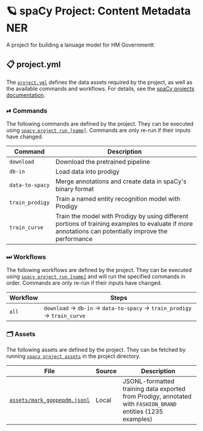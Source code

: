 <!-- SPACY PROJECT: AUTO-GENERATED DOCS START (do not remove) -->

# 🪐 spaCy Project: Content Metadata NER

A project for building a lanuage model for HM Governmentt

## 📋 project.yml

The [`project.yml`](project.yml) defines the data assets required by the
project, as well as the available commands and workflows. For details, see the
[spaCy projects documentation](https://spacy.io/usage/projects).

### ⏯ Commands

The following commands are defined by the project. They
can be executed using [`spacy project run [name]`](https://spacy.io/api/cli#project-run).
Commands are only re-run if their inputs have changed.

| Command | Description |
| --- | --- |
| `download` | Download the pretrained pipeline |
| `db-in` | Load data into prodigy |
| `data-to-spacy` | Merge annotations and create data in spaCy's binary format |
| `train_prodigy` | Train a named entity recognition model with Prodigy |
| `train_curve` | Train the model with Prodigy by using different portions of training examples to evaluate if more annotations can potentially improve the performance |

### ⏭ Workflows

The following workflows are defined by the project. They
can be executed using [`spacy project run [name]`](https://spacy.io/api/cli#project-run)
and will run the specified commands in order. Commands are only re-run if their
inputs have changed.

| Workflow | Steps |
| --- | --- |
| `all` | `download` &rarr; `db-in` &rarr; `data-to-spacy` &rarr; `train_prodigy` &rarr; `train_curve` |

### 🗂 Assets

The following assets are defined by the project. They can
be fetched by running [`spacy project assets`](https://spacy.io/api/cli#project-assets)
in the project directory.

| File | Source | Description |
| --- | --- | --- |
| [`assets/mark_goppepdm.jsonl`](assets/mark_goppepdm.jsonl) | Local | JSONL-formatted training data exported from Prodigy, annotated with `FASHION_BRAND` entities (1235 examples) |

<!-- SPACY PROJECT: AUTO-GENERATED DOCS END (do not remove) -->